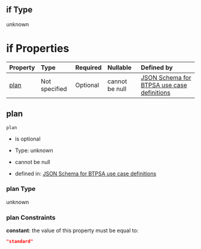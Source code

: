 ## if Type

unknown

# if Properties

| Property      | Type          | Required | Nullable       | Defined by                                                                                                                                                                                                                                  |
| :------------ | :------------ | :------- | :------------- | :------------------------------------------------------------------------------------------------------------------------------------------------------------------------------------------------------------------------------------------ |
| [plan](#plan) | Not specified | Optional | cannot be null | [JSON Schema for BTPSA use case definitions](btpsa-usecase-properties-services-items-allof-1-then-allof-84-then-allof-1-if-properties-plan.md "undefined#/properties/services/items/allOf/1/then/allOf/84/then/allOf/1/if/properties/plan") |

## plan



`plan`

*   is optional

*   Type: unknown

*   cannot be null

*   defined in: [JSON Schema for BTPSA use case definitions](btpsa-usecase-properties-services-items-allof-1-then-allof-84-then-allof-1-if-properties-plan.md "undefined#/properties/services/items/allOf/1/then/allOf/84/then/allOf/1/if/properties/plan")

### plan Type

unknown

### plan Constraints

**constant**: the value of this property must be equal to:

```json
"standard"
```
